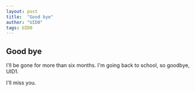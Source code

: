 ```yaml
---
layout: post 
title:  "Good bye"
author: "UID0"
tags: UID0
---
```


## Good bye

I'll be gone for more than six months. I'm going back to school, so goodbye, UID1.

I'll miss you.